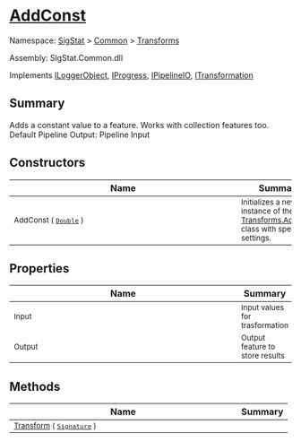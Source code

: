 # [AddConst](./AddConst.md)

Namespace: [SigStat]() > [Common](./../README.md) > [Transforms](./README.md)

Assembly: SigStat.Common.dll

Implements [ILoggerObject](./../ILoggerObject.md), [IProgress](./../Helpers/IProgress.md), [IPipelineIO](./../Pipeline/IPipelineIO.md), [ITransformation](./../ITransformation.md)

## Summary
Adds a constant value to a feature. Works with collection features too.  <br>Default Pipeline Output: Pipeline Input

## Constructors

| Name | Summary | 
| --- | --- | 
| <div style ="width:390px"><sub>AddConst ( [`Double`](https://docs.microsoft.com/en-us/dotnet/api/System.Double) )</sub></div>| <sub>Initializes a new instance of the [Transforms.AddConst](https://github.com/hargitomi97/sigstat/blob/master/docs/md/SigStat/Common/Transforms/AddConst.md) class with specified settings.</sub></div>| <br>


## Properties

| Name | Summary | 
| --- | --- | 
| <div style ="width:390px"><sub>Input</sub></div>| <sub>Input values for trasformation</sub></div>| <br>
| <div style ="width:390px"><sub>Output</sub></div>| <sub>Output feature to store results</sub></div>| <br>


## Methods

| Name | Summary | 
| --- | --- | 
| <div style ="width:390px"><sub>[Transform](./Methods/AddConst-100663603.md) ( [`Signature`](./../Signature.md) )</sub></div>| <sub></sub></div>| <br>


